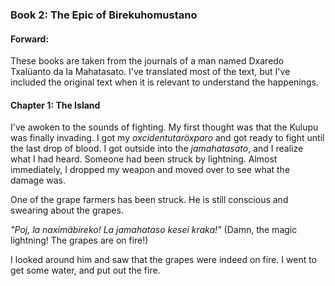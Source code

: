 ### Book 2: The Epic of Birekuhomustano
#### Forward:
These books are taken from the journals of a man named Dxaredo Txalüanto da la Mahatasato. I've translated most of the text, but I've included the original text when it is relevant to understand the happenings.
#### Chapter 1: The Island
I've awoken to the sounds of fighting. My first thought was that the Kulupu was finally invading. I got my *oxcidentutaröxparo* and got ready to fight until the last drop of blood. I got outside into the *jamahatasato*, and I realize what I had heard. Someone had been struck by lightning. Almost immediately, I dropped my weapon and moved over to see what the damage was.

One of the grape farmers has been struck. He is still conscious and swearing about the grapes.

*"Poj, la naximäbireko! La jamahataso kesei kraka!"* (Damn, the magic lightning! The grapes are on fire!) 

I looked around him and saw that the grapes were indeed on fire. I went to get some water, and put out the fire.
